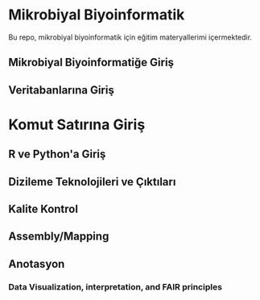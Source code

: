 # Mikrobiyal Biyoinformatik
Bu repo, mikrobiyal biyoinformatik için eğitim materyallerimi içermektedir.

## Mikrobiyal Biyoinformatiğe Giriş
## Veritabanlarına Giriş
# Komut Satırına Giriş
## R ve Python'a Giriş
## Dizileme Teknolojileri ve Çıktıları 
## Kalite Kontrol
## Assembly/Mapping 
## Anotasyon 
### Data Visualization, interpretation, and FAIR principles

